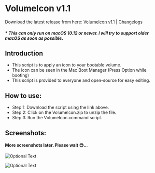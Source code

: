 # VolumeIcon v1.1

Download the latest release from here: [VolumeIcon v1.1](https://github.com/Minh-Ton/VolumeIcon/releases/download/v1.1/VolumeIcon.zip) | [Changelogs](https://github.com/Minh-Ton/VolumeIcon/releases/latest)

##### * This can only run on macOS 10.12 or newer. I will try to support older macOS as soon as possible.

## Introduction

- This script is to apply an icon to your bootable volume.
- The icon can be seen in the Mac Boot Manager (Press Option while booting)
- This script is provided to everyone and open-source for easy editing.

## How to use:

- Step 1: Download the script using the link above.
- Step 2: Click on the VolumeIcon.zip to unzip the file.
- Step 3: Run the VolumeIcon.command script.

## Screenshots: 

#### More screenshots later. Please wait 😊...

![Optional Text](../resources/Screenshot1.png)

![Optional Text](../resources/Screenshot2.png)
